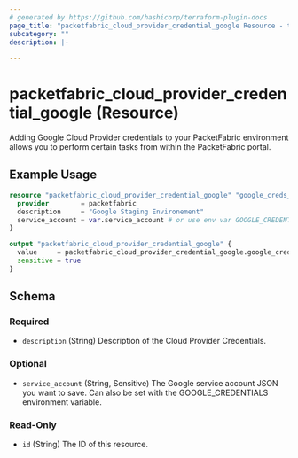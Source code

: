 ```yaml
---
# generated by https://github.com/hashicorp/terraform-plugin-docs
page_title: "packetfabric_cloud_provider_credential_google Resource - terraform-provider-packetfabric"
subcategory: ""
description: |-
  
---
```


# packetfabric_cloud_provider_credential_google (Resource)

Adding Google Cloud Provider credentials to your PacketFabric environment allows you to perform certain tasks from within the PacketFabric portal.

## Example Usage

```terraform
resource "packetfabric_cloud_provider_credential_google" "google_creds_staged" {
  provider        = packetfabric
  description     = "Google Staging Environement"
  service_account = var.service_account # or use env var GOOGLE_CREDENTIALS
}

output "packetfabric_cloud_provider_credential_google" {
  value     = packetfabric_cloud_provider_credential_google.google_creds_staged
  sensitive = true
}
```

<!-- schema generated by tfplugindocs -->
## Schema

### Required

- `description` (String) Description of the Cloud Provider Credentials.

### Optional

- `service_account` (String, Sensitive) The Google service account JSON you want to save. Can also be set with the GOOGLE_CREDENTIALS environment variable.

### Read-Only

- `id` (String) The ID of this resource.


